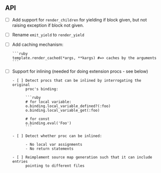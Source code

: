 ## API

- [ ] Add support for `render_children` for yielding if block given, but not
  raising exception if block not given.
- [ ] Rename `emit_yield` to `render_yield`
- [ ] Add caching mechanism:
      
      ```ruby
      template.render_cached(*args, **kargs) #=> caches by the arguments
      ```

- [ ] Support for inlining (needed for doing extension procs - see below)

      - [ ] Detect procs that can be inlined by interrogating the original
            proc's binding:

            ```ruby
            # for local variable:
            o.binding.local_variable_defined?(:foo)
            o.binding.local_variable_get(:foo)

            # for const
            o.binding.eval('Foo')
            ```

      - [ ] Detect whether proc can be inlined:

            - No local var assignments
            - No return statements

      - [ ] Reimplement source map generation such that it can include entries
            pointing to different files
